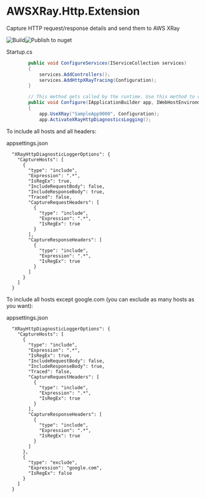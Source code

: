 # AWSXRay.Http.Extension
Capture HTTP request/response details and send them to AWS XRay

![Build](https://github.com/waxtell/AWSXRay.Http.Extension/workflows/Build/badge.svg)![Publish to nuget](https://github.com/waxtell/AWSXRay.Http.Extension/workflows/Publish%20to%20nuget/badge.svg?branch=master)

Startup.cs

```csharp
        public void ConfigureServices(IServiceCollection services)
        {
            services.AddControllers();
            services.AddHttpXRayTracing(Configuration);
        }

        // This method gets called by the runtime. Use this method to configure the HTTP request pipeline.
        public void Configure(IApplicationBuilder app, IWebHostEnvironment env)
        {
            app.UseXRay("SampleApp9000", Configuration);
            app.ActivateXRayHttpDiagnosticsLogging();
```

To include all hosts and all headers:

appsettings.json
```
  "XRayHttpDiagnosticLoggerOptions": {
    "CaptureHosts": [
      {
        "type": "include",
        "Expression": ".*",
        "IsRegEx": true,
        "IncludeRequestBody": false,
        "IncludeResponseBody": true,
        "Traced": false,
        "CaptureRequestHeaders": [
          {
            "type": "include",
            "Expression": ".*",
            "IsRegEx": true
          }
        ],
        "CaptureResponseHeaders": [
          {
            "type": "include",
            "Expression": ".*",
            "IsRegEx": true
          }
        ]
      }
    ]
  }
```

To include all hosts except google.com (you can exclude as many hosts as you want):

appsettings.json
```
  "XRayHttpDiagnosticLoggerOptions": {
    "CaptureHosts": [
      {
        "type": "include",
        "Expression": ".*",
        "IsRegEx": true,
        "IncludeRequestBody": false,
        "IncludeResponseBody": true,
        "Traced": false,
        "CaptureRequestHeaders": [
          {
            "type": "include",
            "Expression": ".*",
            "IsRegEx": true
          }
        ],
        "CaptureResponseHeaders": [
          {
            "type": "include",
            "Expression": ".*",
            "IsRegEx": true
          }
        ]
      },
      {
        "type": "exclude",
        "Expression": "google.com",
        "IsRegEx": false
      }
    ]
  }
```